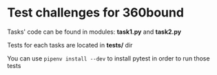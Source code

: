 # Test challenges for 360bound

Tasks' code can be found in modules: **task1.py** and **task2.py**

Tests for each tasks are located in **tests/** dir

You can use `pipenv install --dev` to install pytest in order to run those tests
